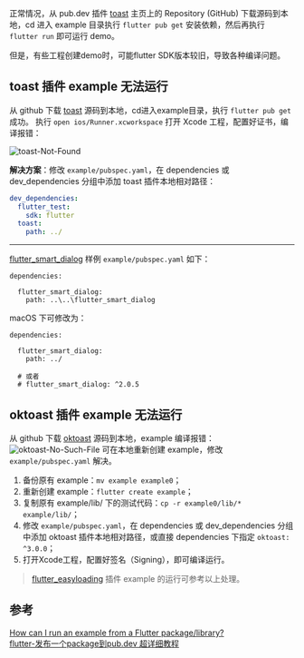 
正常情况，从 pub.dev 插件 [toast](https://pub.dev/packages/toast) 主页上的 Repository (GitHub) 下载源码到本地，cd 进入 example 目录执行 `flutter pub get` 安装依赖，然后再执行 `flutter run` 即可运行 demo。

但是，有些工程创建demo时，可能flutter SDK版本较旧，导致各种编译问题。

## toast 插件 example 无法运行

从 github 下载 [toast](https://pub.dev/packages/toast) 源码到本地，cd进入example目录，执行 `flutter pub get` 成功。
执行 `open ios/Runner.xcworkspace` 打开 Xcode 工程，配置好证书，编译报错：

![toast-Not-Found](https://img-blog.csdnimg.cn/2021053021585967.png)

**解决方案**：修改 `example/pubspec.yaml`，在 dependencies 或 dev_dependencies 分组中添加 toast 插件本地相对路径：

```yaml
dev_dependencies:
  flutter_test:
    sdk: flutter
  toast:
    path: ../
```

---

[flutter_smart_dialog](https://pub.dev/packages/flutter_smart_dialog) 样例  `example/pubspec.yaml` 如下：

```
dependencies:

  flutter_smart_dialog:
    path: ..\..\flutter_smart_dialog

```

macOS 下可修改为：

```
dependencies:

  flutter_smart_dialog:
    path: ../

  # 或者
  # flutter_smart_dialog: ^2.0.5

```

## oktoast 插件 example 无法运行

从 github 下载 [oktoast](https://pub.dev/packages/oktoast) 源码到本地，example 编译报错：
![oktoast-No-Such-File](https://img-blog.csdnimg.cn/20210530220021283.png)
可在本地重新创建 example，修改 `example/pubspec.yaml` 解决。

1. 备份原有 example：`mv example example0`；  
2. 重新创建 example：`flutter create example`；  
3. 复制原有 example/lib/ 下的测试代码：`cp -r example0/lib/* example/lib/`；  
4. 修改 `example/pubspec.yaml`，在 dependencies 或 dev_dependencies 分组中添加 oktoast 插件本地相对路径，或直接 dependencies 下指定 `oktoast: ^3.0.0`；  
5. 打开Xcode工程，配置好签名（Signing），即可编译运行。  

> [flutter_easyloading](https://pub.dev/packages/flutter_easyloading) 插件 example 的运行可参考以上处理。

## 参考

[How can I run an example from a Flutter package/library?](https://stackoverflow.com/questions/53785710/how-can-i-run-an-example-from-a-flutter-package-library)  
[flutter-发布一个package到pub.dev 超详细教程](https://blog.csdn.net/ai_pple/article/details/108535418)  
